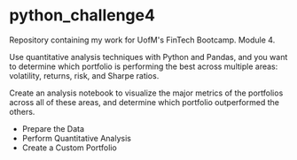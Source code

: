 # python_challenge4
Repository containing my work for UofM's FinTech Bootcamp. Module 4.

Use quantitative analysis techniques with Python and Pandas, and you want to determine which portfolio is performing the best across multiple areas: volatility, returns, risk, and Sharpe ratios.

Create an analysis notebook to visualize the major metrics of the portfolios across all of these areas, and determine which portfolio outperformed the others. 

- Prepare the Data
- Perform Quantitative Analysis
- Create a Custom Portfolio
